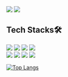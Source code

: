 <div>
  <div>
    <img src="https://capsule-render.vercel.app/api?type=waving&color=9be9a8&height=150&section=header&text=songsaemi&fontSize=70" />
    <img src="https://capsule-render.vercel.app/api?type=waving&color=9be9a8&height=150&section=footer" />
 </div>
<h2>Tech Stacks🛠</h2>
<div>
  <img src="https://img.shields.io/badge/HTML-E34F26?style=flat-square&logo=HTML5&logoColor=white"/></a>
  <img src="https://img.shields.io/badge/CSS-1572B6?style=flat-square&logo=CSS3&logoColor=white"/></a>
  <img src="https://img.shields.io/badge/JavaScript-F7DF1E?style=flat-square&logo=JavaScript&logoColor=black"/></a>
  <img src="https://img.shields.io/badge/Java-007396?style=flat-square&logo=Java&logoColor=white"/></a>
  <br>
  <img src="https://img.shields.io/badge/JSP-FF3300?style=flat-square&logo=Java&logoColor=white"/></a>
  <img src="https://img.shields.io/badge/Spring-6DB33F?style=flat-square&logo=Spring&logoColor=white"/></a>
  <img src="https://img.shields.io/badge/Spring Boot-6DB33F?style=flat-square&logo=SpringBoot&logoColor=white"/></a>
  <img src="https://img.shields.io/badge/MySQL-4479A1?style=flat-square&logo=MySQL&logoColor=white"/></a>
</div>

[![Top Langs](https://github-readme-stats.vercel.app/api/top-langs/?username=sam0814)](https://github.com/anuraghazra/github-readme-stats)
